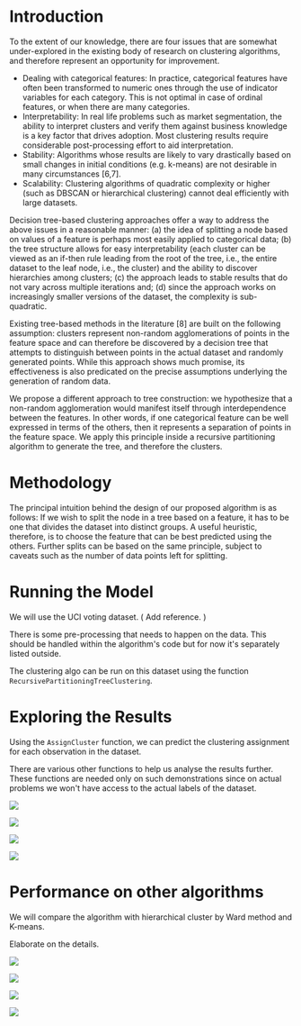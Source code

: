 Introduction
============

To the extent of our knowledge, there are four issues that are somewhat
under-explored in the existing body of research on clustering
algorithms, and therefore represent an opportunity for improvement.

-   Dealing with categorical features: In practice, categorical features
    have often been transformed to numeric ones through the use of
    indicator variables for each category. This is not optimal in case
    of ordinal features, or when there are many categories.
-   Interpretability: In real life problems such as market segmentation,
    the ability to interpret clusters and verify them against business
    knowledge is a key factor that drives adoption. Most clustering
    results require considerable post-processing effort to aid
    interpretation.
-   Stability: Algorithms whose results are likely to vary drastically
    based on small changes in initial conditions (e.g. k-means) are not
    desirable in many circumstances \[6,7\].
-   Scalability: Clustering algorithms of quadratic complexity or higher
    (such as DBSCAN or hierarchical clustering) cannot deal efficiently
    with large datasets.

Decision tree-based clustering approaches offer a way to address the
above issues in a reasonable manner: (a) the idea of splitting a node
based on values of a feature is perhaps most easily applied to
categorical data; (b) the tree structure allows for easy
interpretability (each cluster can be viewed as an if-then rule leading
from the root of the tree, i.e., the entire dataset to the leaf node,
i.e., the cluster) and the ability to discover hierarchies among
clusters; (c) the approach leads to stable results that do not vary
across multiple iterations and; (d) since the approach works on
increasingly smaller versions of the dataset, the complexity is
sub-quadratic.

Existing tree-based methods in the literature \[8\] are built on the
following assumption: clusters represent non-random agglomerations of
points in the feature space and can therefore be discovered by a
decision tree that attempts to distinguish between points in the actual
dataset and randomly generated points. While this approach shows much
promise, its effectiveness is also predicated on the precise assumptions
underlying the generation of random data.

We propose a different approach to tree construction: we hypothesize
that a non-random agglomeration would manifest itself through
interdependence between the features. In other words, if one categorical
feature can be well expressed in terms of the others, then it represents
a separation of points in the feature space. We apply this principle
inside a recursive partitioning algorithm to generate the tree, and
therefore the clusters.

Methodology
===========

The principal intuition behind the design of our proposed algorithm is
as follows: If we wish to split the node in a tree based on a feature,
it has to be one that divides the dataset into distinct groups. A useful
heuristic, therefore, is to choose the feature that can be best
predicted using the others. Further splits can be based on the same
principle, subject to caveats such as the number of data points left for
splitting.

Running the Model
=================

We will use the UCI voting dataset. ( Add reference. )

There is some pre-processing that needs to happen on the data. This
should be handled within the algorithm's code but for now it's
separately listed outside.

The clustering algo can be run on this dataset using the function
`RecursivePartitioningTreeClustering`.

Exploring the Results
=====================

Using the `AssignCluster` function, we can predict the clustering
assignment for each observation in the dataset.

There are various other functions to help us analyse the results
further. These functions are needed only on such demonstrations since on
actual problems we won't have access to the actual labels of the
dataset.

![](/CURD_files/figure-markdown_strict/ResultsExploration00-1.png)

![](/CURD_files/figure-markdown_strict/ResultsExploration01-1.png)

![](/CURD_files/figure-markdown_strict/ResultsExploration02-1.png)

![](/CURD_files/figure-markdown_strict/ResultsExploration03-1.png)

Performance on other algorithms
===============================

We will compare the algorithm with hierarchical cluster by Ward method
and K-means.

Elaborate on the details.

![](/CURD_files/figure-markdown_strict/ComparingOtherAlgos01-1.png)

![](/CURD_files/figure-markdown_strict/ComparingOtherAlgos02-1.png)

![](/CURD_files/figure-markdown_strict/ComparingOtherAlgos03-1.png)

![](/CURD_files/figure-markdown_strict/ComparingOtherAlgos06-1.png)
